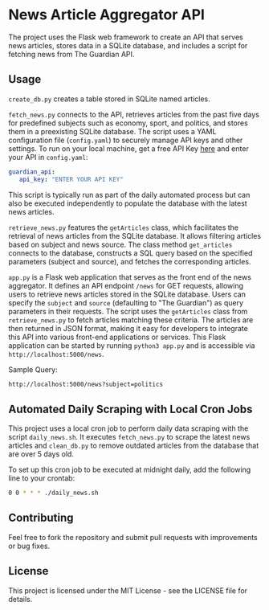 # News Article Aggregator API

The project uses the Flask web framework to create an API that serves news articles, stores data in a SQLite database, and includes a script for fetching news from The Guardian API.

## Usage

`create_db.py` creates a table stored in SQLite named articles.

`fetch_news.py` connects to the API, retrieves articles from the past five days for predefined subjects such as economy, sport, and politics, and stores them in a preexisting SQLite database. The script uses a YAML configuration file (`config.yaml`) to securely manage API keys and other settings. To run on your local machine, get a free API Key [here](https://open-platform.theguardian.com/access/) and enter your API in `config.yaml`:

   ```yaml
   guardian_api:
      api_key: "ENTER YOUR API KEY"
   ```

This script is typically run as part of the daily automated process but can also be executed independently to populate the database with the latest news articles.

`retrieve_news.py` features the `getArticles` class, which facilitates the retrieval of news articles from the SQLite database. It allows filtering articles based on subject and news source. The class method `get_articles` connects to the database, constructs a SQL query based on the specified parameters (subject and source), and fetches the corresponding articles.

`app.py` is a Flask web application that serves as the front end of the news aggregator. It defines an API endpoint `/news` for GET requests, allowing users to retrieve news articles stored in the SQLite database. Users can specify the `subject` and `source` (defaulting to "The Guardian") as query parameters in their requests. The script uses the `getArticles` class from `retrieve_news.py` to fetch articles matching these criteria. The articles are then returned in JSON format, making it easy for developers to integrate this API into various front-end applications or services. This Flask application can be started by running `python3 app.py` and is accessible via `http://localhost:5000/news`.

Sample Query:

```sh
http://localhost:5000/news?subject=politics
```

## Automated Daily Scraping with Local Cron Jobs

This project uses a local cron job to perform daily data scraping with the script `daily_news.sh`. It executes `fetch_news.py` to scrape the latest news articles and `clean_db.py` to remove outdated articles from the database that are over 5 days old.

To set up this cron job to be executed at midnight daily, add the following line to your crontab:

```bash
0 0 * * * ./daily_news.sh
```

## Contributing

Feel free to fork the repository and submit pull requests with improvements or bug fixes.

## License

This project is licensed under the MIT License - see the LICENSE file for details.
